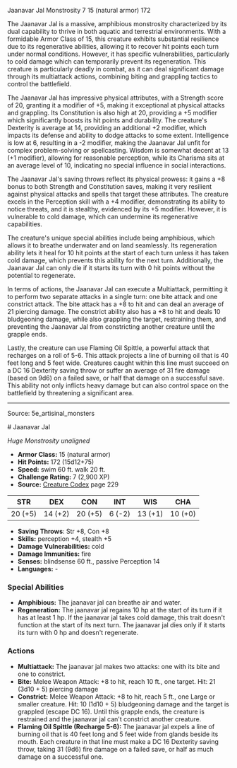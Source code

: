 <MonsterName/>Jaanavar Jal</MonsterName>
<CreatureType/>Monstrosity</CreatureType>
<CR/>7</CR>
<AC/>15 (natural armor)</AC>
<HP/>172</HP>
<summary>The Jaanavar Jal is a massive, amphibious monstrosity characterized by its dual capability to thrive in both aquatic and terrestrial environments. With a formidable Armor Class of 15, this creature exhibits substantial resilience due to its regenerative abilities, allowing it to recover hit points each turn under normal conditions. However, it has specific vulnerabilities, particularly to cold damage which can temporarily prevent its regeneration. This creature is particularly deadly in combat, as it can deal significant damage through its multiattack actions, combining biting and grappling tactics to control the battlefield. </summary>

<detail>

The Jaanavar Jal has impressive physical attributes, with a Strength score of 20, granting it a modifier of +5, making it exceptional at physical attacks and grappling. Its Constitution is also high at 20, providing a +5 modifier which significantly boosts its hit points and durability. The creature's Dexterity is average at 14, providing an additional +2 modifier, which impacts its defense and ability to dodge attacks to some extent. Intelligence is low at 6, resulting in a -2 modifier, making the Jaanavar Jal unfit for complex problem-solving or spellcasting. Wisdom is somewhat decent at 13 (+1 modifier), allowing for reasonable perception, while its Charisma sits at an average level of 10, indicating no special influence in social interactions.

The Jaanavar Jal's saving throws reflect its physical prowess: it gains a +8 bonus to both Strength and Constitution saves, making it very resilient against physical attacks and spells that target these attributes. The creature excels in the Perception skill with a +4 modifier, demonstrating its ability to notice threats, and it is stealthy, evidenced by its +5 modifier. However, it is vulnerable to cold damage, which can undermine its regenerative capabilities.

The creature's unique special abilities include being amphibious, which allows it to breathe underwater and on land seamlessly. Its regeneration ability lets it heal for 10 hit points at the start of each turn unless it has taken cold damage, which prevents this ability for the next turn. Additionally, the Jaanavar Jal can only die if it starts its turn with 0 hit points without the potential to regenerate.

In terms of actions, the Jaanavar Jal can execute a Multiattack, permitting it to perform two separate attacks in a single turn: one bite attack and one constrict attack. The bite attack has a +8 to hit and can deal an average of 21 piercing damage. The constrict ability also has a +8 to hit and deals 10 bludgeoning damage, while also grappling the target, restraining them, and preventing the Jaanavar Jal from constricting another creature until the grapple ends.

Lastly, the creature can use Flaming Oil Spittle, a powerful attack that recharges on a roll of 5-6. This attack projects a line of burning oil that is 40 feet long and 5 feet wide. Creatures caught within this line must succeed on a DC 16 Dexterity saving throw or suffer an average of 31 fire damage (based on 9d6) on a failed save, or half that damage on a successful save. This ability not only inflicts heavy damage but can also control space on the battlefield by threatening a significant area.</detail>



---

Source: 5e_artisinal_monsters

<statblock>
# Jaanavar Jal

*Huge* *Monstrosity* *unaligned*

- **Armor Class:** 15 (natural armor)
- **Hit Points:** 172 (15d12+75)
- **Speed:** swim 60 ft. walk 20 ft.
- **Challenge Rating:** 7 (2,900 XP)
- **Source:** [Creature Codex](https://koboldpress.com/kpstore/product/creature-codex-for-5th-edition-dnd) page 229

| STR | DEX | CON | INT | WIS | CHA |
| --- | --- | --- | --- | --- | --- |
| 20 (+5) | 14 (+2) | 20 (+5) | 6 (-2) | 13 (+1) | 10 (+0) |

- **Saving Throws**: Str +8, Con +8
- **Skills:** perception +4, stealth +5
- **Damage Vulnerabilities:** cold
- **Damage Immunities:** fire
- **Senses:** blindsense 60 ft., passive Perception 14
- **Languages:** -

### Special Abilities

- **Amphibious:** The jaanavar jal can breathe air and water.
- **Regeneration:** The jaanavar jal regains 10 hp at the start of its turn if it has at least 1 hp. If the jaanavar jal takes cold damage, this trait doesn't function at the start of its next turn. The jaanavar jal dies only if it starts its turn with 0 hp and doesn't regenerate.

### Actions

- **Multiattack:** The jaanavar jal makes two attacks: one with its bite and one to constrict.
- **Bite:** Melee Weapon Attack: +8 to hit, reach 10 ft., one target. Hit: 21 (3d10 + 5) piercing damage
- **Constrict:** Melee Weapon Attack: +8 to hit, reach 5 ft., one Large or smaller creature. Hit: 10 (1d10 + 5) bludgeoning damage and the target is grappled (escape DC 16). Until this grapple ends, the creature is restrained and the jaanavar jal can't constrict another creature.
- **Flaming Oil Spittle (Recharge 5-6):** The jaanavar jal expels a line of burning oil that is 40 feet long and 5 feet wide from glands beside its mouth. Each creature in that line must make a DC 16 Dexterity saving throw, taking 31 (9d6) fire damage on a failed save, or half as much damage on a successful one.


</statblock>


